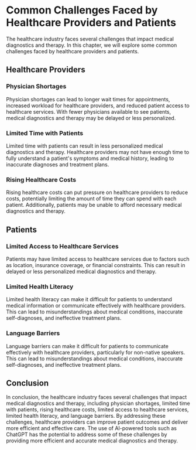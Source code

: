 Common Challenges Faced by Healthcare Providers and Patients
==========================================================================================================

The healthcare industry faces several challenges that impact medical diagnostics and therapy. In this chapter, we will explore some common challenges faced by healthcare providers and patients.

Healthcare Providers
--------------------

### Physician Shortages

Physician shortages can lead to longer wait times for appointments, increased workload for healthcare providers, and reduced patient access to healthcare services. With fewer physicians available to see patients, medical diagnostics and therapy may be delayed or less personalized.

### Limited Time with Patients

Limited time with patients can result in less personalized medical diagnostics and therapy. Healthcare providers may not have enough time to fully understand a patient's symptoms and medical history, leading to inaccurate diagnoses and treatment plans.

### Rising Healthcare Costs

Rising healthcare costs can put pressure on healthcare providers to reduce costs, potentially limiting the amount of time they can spend with each patient. Additionally, patients may be unable to afford necessary medical diagnostics and therapy.

Patients
--------

### Limited Access to Healthcare Services

Patients may have limited access to healthcare services due to factors such as location, insurance coverage, or financial constraints. This can result in delayed or less personalized medical diagnostics and therapy.

### Limited Health Literacy

Limited health literacy can make it difficult for patients to understand medical information or communicate effectively with healthcare providers. This can lead to misunderstandings about medical conditions, inaccurate self-diagnoses, and ineffective treatment plans.

### Language Barriers

Language barriers can make it difficult for patients to communicate effectively with healthcare providers, particularly for non-native speakers. This can lead to misunderstandings about medical conditions, inaccurate self-diagnoses, and ineffective treatment plans.

Conclusion
----------

In conclusion, the healthcare industry faces several challenges that impact medical diagnostics and therapy, including physician shortages, limited time with patients, rising healthcare costs, limited access to healthcare services, limited health literacy, and language barriers. By addressing these challenges, healthcare providers can improve patient outcomes and deliver more efficient and effective care. The use of AI-powered tools such as ChatGPT has the potential to address some of these challenges by providing more efficient and accurate medical diagnostics and therapy.
